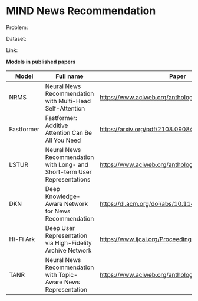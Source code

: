 # MIND News Recommendation

Problem: 

Dataset:

Link:

**Models in published papers**

| Model     | Full name                                                                 | Paper                                              | Summary
| --------- | ------------------------------------------------------------------------- | -------------------------------------------------- | -------------------------------------
| NRMS      | Neural News Recommendation with Multi-Head Self-Attention                 | https://www.aclweb.org/anthology/D19-1671/         | [NRMS](https://github.com/ducdinhchu/news-recommend/blob/master/S_NRMS.pdf)
| Fastformer| Fastformer: Additive Attention Can Be All You Need                        | https://arxiv.org/pdf/2108.09084.pdf               |
| LSTUR     | Neural News Recommendation with Long- and Short-term User Representations | https://www.aclweb.org/anthology/P19-1033.pdf      |
| DKN       | Deep Knowledge-Aware Network for News Recommendation                      | https://dl.acm.org/doi/abs/10.1145/3178876.3186175 |
| Hi-Fi Ark | Deep User Representation via High-Fidelity Archive Network                | https://www.ijcai.org/Proceedings/2019/424         |
| TANR      | Neural News Recommendation with Topic-Aware News Representation           | https://www.aclweb.org/anthology/P19-1110.pdf      |
